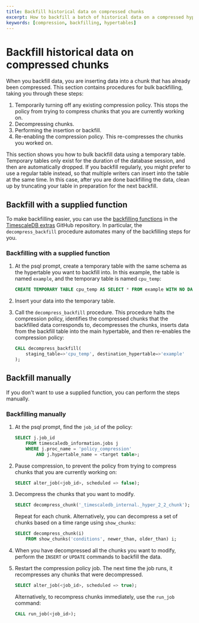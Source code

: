 ```yaml
---
title: Backfill historical data on compressed chunks
excerpt: How to backfill a batch of historical data on a compressed hypertable
keywords: [compression, backfilling, hypertables]
---
```


# Backfill historical data on compressed chunks

When you backfill data, you are inserting data into a chunk that has already
been compressed. This section contains procedures for bulk backfilling, taking
you through these steps:

1.  Temporarily turning off any existing compression policy. This stops the
    policy from trying to compress chunks that you are currently working on.
1.  Decompressing chunks.
1.  Performing the insertion or backfill.
1.  Re-enabling the compression policy. This re-compresses the chunks you worked
    on.

<Highlight type="note">
This section shows you how to bulk backfill data using a temporary table.
Temporary tables only exist for the duration of the database session, and then
are automatically dropped. If you backfill regularly, you might prefer to use a
regular table instead, so that multiple writers can insert into the table at the
same time. In this case, after you are done backfilling the data, clean up by
truncating your table in preparation for the next backfill.
</Highlight>

## Backfill with a supplied function

To make backfilling easier, you can use the
[backfilling functions][timescaledb-extras-backfill] in the
[TimescaleDB extras][timescaledb-extras] GitHub repository. In particular, the
`decompress_backfill` procedure automates many of the backfilling steps for you.

<Procedure>

### Backfilling with a supplied function

1.  At the psql prompt, create a temporary table with the same schema as the
    hypertable you want to backfill into. In this example, the table is named
    `example`, and the temporary table is named `cpu_temp`:

    ```sql
    CREATE TEMPORARY TABLE cpu_temp AS SELECT * FROM example WITH NO DATA;
    ```

1.  Insert your data into the temporary table.
1.  Call the `decompress_backfill` procedure. This procedure halts the
    compression policy, identifies the compressed chunks that the backfilled
    data corresponds to, decompresses the chunks, inserts data from the backfill
    table into the main hypertable, and then re-enables the compression policy:

    ```sql
    CALL decompress_backfill(
        staging_table=>'cpu_temp', destination_hypertable=>'example'
    );
    ```

</Procedure>

## Backfill manually

If you don't want to use a supplied function, you can perform the steps
manually.

<Procedure>

### Backfilling manually

1.  At the psql prompt, find the `job_id` of the policy:

    ```sql
    SELECT j.job_id
        FROM timescaledb_information.jobs j
        WHERE j.proc_name = 'policy_compression'
            AND j.hypertable_name = <target table>;
    ```

1.  Pause compression, to prevent the policy from trying to compress chunks that
    you are currently working on:

    ``` sql
    SELECT alter_job(<job_id>, scheduled => false);
    ```

1.  Decompress the chunks that you want to modify.

    ``` sql
    SELECT decompress_chunk('_timescaledb_internal._hyper_2_2_chunk');
    ```

    Repeat for each chunk. Alternatively, you can decompress a set of chunks
    based on a time range using `show_chunks`:

    ``` sql
    SELECT decompress_chunk(i)
        FROM show_chunks('conditions', newer_than, older_than) i;
    ```

1.  When you have decompressed all the chunks you want to modify, perform the
    `INSERT` or `UPDATE` commands to backfill the data.
1.  Restart the compression policy job. The next time the job runs, it
    recompresses any chunks that were decompressed.

    ``` sql
    SELECT alter_job(<job_id>, scheduled => true);
    ```

    Alternatively, to recompress chunks immediately, use the `run_job` command:

    ``` sql
    CALL run_job(<job_id>);
    ```

</Procedure>

[timescaledb-extras]: https://github.com/timescale/timescaledb-extras
[timescaledb-extras-backfill]: https://github.com/timescale/timescaledb-extras/blob/master/backfill.sql
